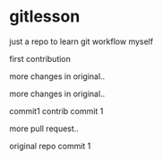 gitlesson
=========

just a repo to learn git workflow myself

first contribution

more changes in original..

more changes in original..

commit1
contrib commit 1

more pull request..

original repo commit 1

